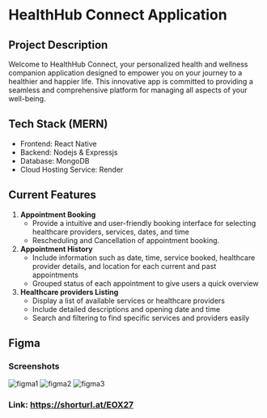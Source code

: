 # HealthHub Connect Application

## Project Description
Welcome to HealthHub Connect, your personalized health and wellness companion application designed to empower you on your journey to a healthier and happier life. This innovative app is committed to providing a seamless and comprehensive platform for managing all aspects of your well-being.

## Tech Stack (MERN)
- Frontend: React Native
- Backend: Nodejs & Expressjs
- Database: MongoDB
- Cloud Hosting Service: Render

## Current Features
1. **Appointment Booking**
   - Provide a intuitive and user-friendly booking interface for selecting healthcare providers, services, dates, and time
   - Rescheduling and Cancellation of appointment booking.
2. **Appointment History**
   - Include information such as date, time, service booked, healthcare provider details, and location for each current and past appointments
   - Grouped status of each appointment to give users a quick overview 
4. **Healthcare providers Listing**
   - Display a list of available services or healthcare providers
   - Include detailed descriptions and opening date and time
   - Search and filtering to find specific services and providers easily

## Figma 
### Screenshots
![figma1](https://github.com/Kennn7777777/health_app/assets/74097893/e4d90eb1-8129-49e7-8eb5-65a6da9e3ff1)
![figma2](https://github.com/Kennn7777777/health_app/assets/74097893/834a6651-a8aa-4bf1-811e-7d5a2d71b439)
![figma3](https://github.com/Kennn7777777/health_app/assets/74097893/2c453542-36a1-4902-b533-5d8b7d053c8f)

### Link: https://shorturl.at/EOX27
